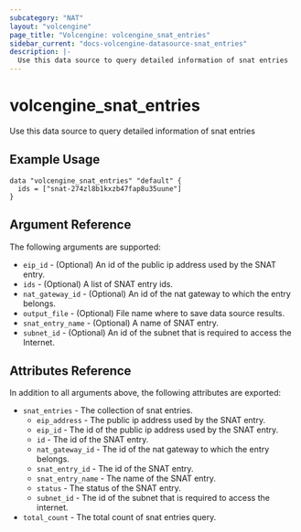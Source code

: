 ```yaml
---
subcategory: "NAT"
layout: "volcengine"
page_title: "Volcengine: volcengine_snat_entries"
sidebar_current: "docs-volcengine-datasource-snat_entries"
description: |-
  Use this data source to query detailed information of snat entries
---
```

# volcengine_snat_entries
Use this data source to query detailed information of snat entries
## Example Usage
```hcl
data "volcengine_snat_entries" "default" {
  ids = ["snat-274zl8b1kxzb47fap8u35uune"]
}
```
## Argument Reference
The following arguments are supported:
* `eip_id` - (Optional) An id of the public ip address used by the SNAT entry.
* `ids` - (Optional) A list of SNAT entry ids.
* `nat_gateway_id` - (Optional) An id of the nat gateway to which the entry belongs.
* `output_file` - (Optional) File name where to save data source results.
* `snat_entry_name` - (Optional) A name of SNAT entry.
* `subnet_id` - (Optional) An id of the subnet that is required to access the Internet.

## Attributes Reference
In addition to all arguments above, the following attributes are exported:
* `snat_entries` - The collection of snat entries.
  * `eip_address` - The public ip address used by the SNAT entry.
  * `eip_id` - The id of the public ip address used by the SNAT entry.
  * `id` - The id of the SNAT entry.
  * `nat_gateway_id` - The id of the nat gateway to which the entry belongs.
  * `snat_entry_id` - The id of the SNAT entry.
  * `snat_entry_name` - The name of the SNAT entry.
  * `status` - The status of the SNAT entry.
  * `subnet_id` - The id of the subnet that is required to access the internet.
* `total_count` - The total count of snat entries query.


